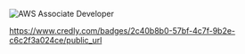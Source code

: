 ![AWS Associate Developer](https://images.credly.com/size/680x680/images/598f6ac6-2dbd-4394-8ae4-943b2f4c43ea/AWS-Developer-Associate-2020.png)

https://www.credly.com/badges/2c40b8b0-57bf-4c7f-9b2e-c6c2f3a024ce/public_url
